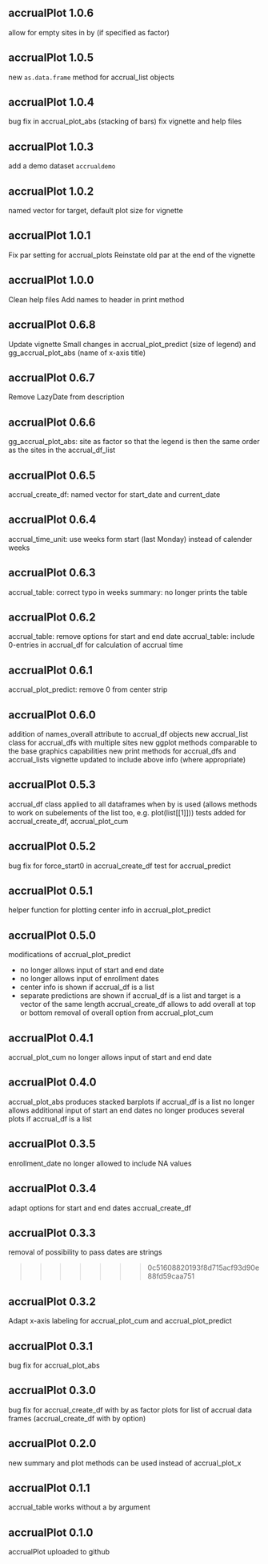 accrualPlot 1.0.6
------------------
allow for empty sites in by (if specified as factor)

accrualPlot 1.0.5
------------------
new `as.data.frame` method for accrual_list objects

accrualPlot 1.0.4
------------------

bug fix in accrual_plot_abs (stacking of bars) fix vignette and help files

accrualPlot 1.0.3
------------------
add a demo dataset `accrualdemo`

accrualPlot 1.0.2
------------------
named vector for target, default plot size for vignette

accrualPlot 1.0.1
------------------
Fix par setting for accrual_plots
Reinstate old par at the end of the vignette

accrualPlot 1.0.0
------------------
Clean help files
Add names to header in print method

accrualPlot 0.6.8
------------------
Update vignette
Small changes in accrual_plot_predict (size of legend) and gg_accrual_plot_abs (name of x-axis title)

accrualPlot 0.6.7
------------------
Remove LazyDate from description

accrualPlot 0.6.6
------------------
gg_accrual_plot_abs: site as factor so that the legend is then the same order as the sites in the accrual_df_list

accrualPlot 0.6.5
------------------
accrual_create_df: named vector for start_date and current_date

accrualPlot 0.6.4
------------------
accrual_time_unit: use weeks form start (last Monday) instead of calender weeks

accrualPlot 0.6.3
------------------
accrual_table: correct typo in weeks
summary: no longer prints the table

accrualPlot 0.6.2
------------------
accrual_table: remove options for start and end date
accrual_table: include 0-entries in accrual_df for calculation of accrual time

accrualPlot 0.6.1
------------------
accrual_plot_predict: remove 0 from center strip

accrualPlot 0.6.0
------------------
addition of names_overall attribute to accrual_df objects
new accrual_list class for accrual_dfs with multiple sites
new ggplot methods comparable to the base graphics capabilities
new print methods for accrual_dfs and accrual_lists
vignette updated to include above info (where appropriate)

accrualPlot 0.5.3
------------------
accrual_df class applied to all dataframes when by is used (allows methods to work on subelements of the list too, e.g. plot(list[[1]]))
tests added for accrual_create_df, accrual_plot_cum

accrualPlot 0.5.2
------------------
bug fix for force_start0 in accrual_create_df
test for accrual_predict

accrualPlot 0.5.1
------------------
helper function for plotting center info in accrual_plot_predict

accrualPlot 0.5.0
------------------
modifications of accrual_plot_predict
- no longer allows input of start and end date
- no longer allows input of enrollment dates
- center info is shown if accrual_df is a list
- separate predictions are shown if accrual_df is a list and target is a vector of the same length
accrual_create_df allows to add overall at top or bottom
removal of overall option from accrual_plot_cum

accrualPlot 0.4.1
------------------
accrual_plot_cum no longer allows input of start and end date

accrualPlot 0.4.0
------------------
accrual_plot_abs produces stacked barplots if accrual_df is a list
no longer allows additional input of start an end dates
no longer produces several plots if accrual_df is a list

accrualPlot 0.3.5
------------------
enrollment_date no longer allowed to include NA values

accrualPlot 0.3.4
------------------
adapt options for start and end dates accrual_create_df

accrualPlot 0.3.3
------------------
removal of possibility to pass dates are strings
>>>>>>> 0c51608820193f8d715acf93d90e88fd59caa751

accrualPlot 0.3.2
------------------
Adapt x-axis labeling for accrual_plot_cum and accrual_plot_predict

accrualPlot 0.3.1
------------------
bug fix for accrual_plot_abs

accrualPlot 0.3.0
------------------
bug fix for accrual_create_df with by as factor
plots for list of accrual data frames (accrual_create_df with by option)

accrualPlot 0.2.0
------------------
new summary and plot methods can be used instead of accrual_plot_x

accrualPlot 0.1.1
------------------
accrual_table works without a by argument

accrualPlot 0.1.0
------------------
accrualPlot uploaded to github

